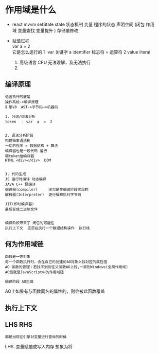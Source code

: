 # 作用域是什么
- react mvvm setState state 状态机制
变量  程序的状态  声明空间 (闭包  作用域 变量查找  变量提升 )  存储值修改  

- 赋值过程  
    var a = 2  
    它是怎么运行的？
    var  关键字   a  identifier  标志符  = 运算符   2 value literal
    1. 高级语言
    CPU   无法理解，及无法执行
    2. 


## 编译原理
    语言执行的底层
    操作系统->编译原理
    引擎V8  AST->字节码—>机器码

    1. 分词/词法分析
    token  ： var  a  =  2


    2. 语法分析阶段
    构建抽象语法树 
    一切的程序 = 数据结构 + 算法
    编译器也是一段代码 运行
    喂token给编译器
    HTML <div></div>  DOM


    3. 代码生成
    JS 运行时编译 动态编译
    JAVA C++ 预编译
    编译器(compiler)     闭包是在编译阶段实现的
    解释器(Interpreter)  逐行解释执行字节码

    JIT(即时编译器)
    最后变成二进制文件


    编译阶段带来了 闭包的可能性  
    执行上下文  底层在执行一个数据结构操作  执行栈


##    何为作用域链

    函数是一等对象
    每一个函数执行时，会在自己的创建的AO对象上找对应的属性值
    AO 函数的管理：若找不到则往父函数AO上找,一直到Windows(全局作用域)
    AO链就是JavaScript中的作用域链
    
    编译阶段 AO生成 

AO上如果有与函数同名的属性的，则会被此函数覆盖
##    执行上下文



## LHS RHS
    都是出现在引擎对变量进行查询的时候

LHS: 变量赋值或写入内存
想象为将